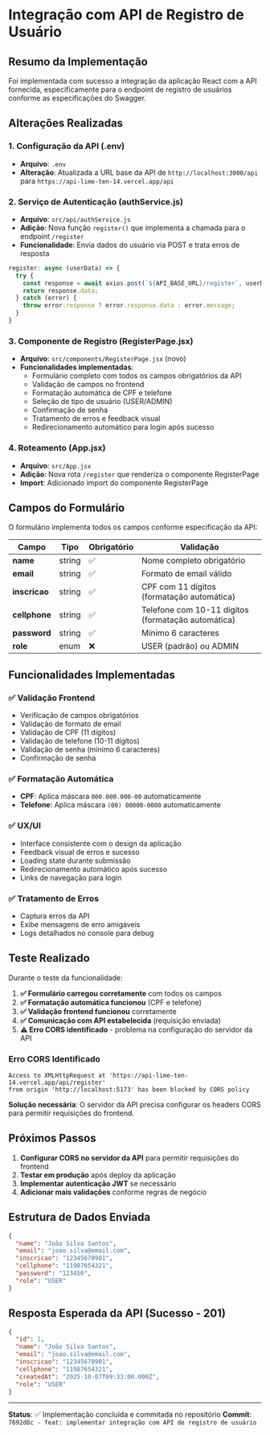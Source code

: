 # Integração com API de Registro de Usuário

## Resumo da Implementação

Foi implementada com sucesso a integração da aplicação React com a API fornecida, especificamente para o endpoint de registro de usuários conforme as especificações do Swagger.

## Alterações Realizadas

### 1. Configuração da API (.env)
- **Arquivo**: `.env`
- **Alteração**: Atualizada a URL base da API de `http://localhost:3000/api` para `https://api-lime-ten-14.vercel.app/api`

### 2. Serviço de Autenticação (authService.js)
- **Arquivo**: `src/api/authService.js`
- **Adição**: Nova função `register()` que implementa a chamada para o endpoint `/register`
- **Funcionalidade**: Envia dados do usuário via POST e trata erros de resposta

```javascript
register: async (userData) => {
  try {
    const response = await axios.post(`${API_BASE_URL}/register`, userData);
    return response.data;
  } catch (error) {
    throw error.response ? error.response.data : error.message;
  }
}
```

### 3. Componente de Registro (RegisterPage.jsx)
- **Arquivo**: `src/components/RegisterPage.jsx` (novo)
- **Funcionalidades implementadas**:
  - Formulário completo com todos os campos obrigatórios da API
  - Validação de campos no frontend
  - Formatação automática de CPF e telefone
  - Seleção de tipo de usuário (USER/ADMIN)
  - Confirmação de senha
  - Tratamento de erros e feedback visual
  - Redirecionamento automático para login após sucesso

### 4. Roteamento (App.jsx)
- **Arquivo**: `src/App.jsx`
- **Adição**: Nova rota `/register` que renderiza o componente RegisterPage
- **Import**: Adicionado import do componente RegisterPage

## Campos do Formulário

O formulário implementa todos os campos conforme especificação da API:

| Campo | Tipo | Obrigatório | Validação |
|-------|------|-------------|-----------|
| **name** | string | ✅ | Nome completo obrigatório |
| **email** | string | ✅ | Formato de email válido |
| **inscricao** | string | ✅ | CPF com 11 dígitos (formatação automática) |
| **cellphone** | string | ✅ | Telefone com 10-11 dígitos (formatação automática) |
| **password** | string | ✅ | Mínimo 6 caracteres |
| **role** | enum | ❌ | USER (padrão) ou ADMIN |

## Funcionalidades Implementadas

### ✅ Validação Frontend
- Verificação de campos obrigatórios
- Validação de formato de email
- Validação de CPF (11 dígitos)
- Validação de telefone (10-11 dígitos)
- Validação de senha (mínimo 6 caracteres)
- Confirmação de senha

### ✅ Formatação Automática
- **CPF**: Aplica máscara `000.000.000-00` automaticamente
- **Telefone**: Aplica máscara `(00) 00000-0000` automaticamente

### ✅ UX/UI
- Interface consistente com o design da aplicação
- Feedback visual de erros e sucesso
- Loading state durante submissão
- Redirecionamento automático após sucesso
- Links de navegação para login

### ✅ Tratamento de Erros
- Captura erros da API
- Exibe mensagens de erro amigáveis
- Logs detalhados no console para debug

## Teste Realizado

Durante o teste da funcionalidade:

1. **✅ Formulário carregou corretamente** com todos os campos
2. **✅ Formatação automática funcionou** (CPF e telefone)
3. **✅ Validação frontend funcionou** corretamente
4. **✅ Comunicação com API estabelecida** (requisição enviada)
5. **⚠️ Erro CORS identificado** - problema na configuração do servidor da API

### Erro CORS Identificado

```
Access to XMLHttpRequest at 'https://api-lime-ten-14.vercel.app/api/register' 
from origin 'http://localhost:5173' has been blocked by CORS policy
```

**Solução necessária**: O servidor da API precisa configurar os headers CORS para permitir requisições do frontend.

## Próximos Passos

1. **Configurar CORS no servidor da API** para permitir requisições do frontend
2. **Testar em produção** após deploy da aplicação
3. **Implementar autenticação JWT** se necessário
4. **Adicionar mais validações** conforme regras de negócio

## Estrutura de Dados Enviada

```json
{
  "name": "João Silva Santos",
  "email": "joao.silva@email.com", 
  "inscricao": "12345678901",
  "cellphone": "11987654321",
  "password": "123456",
  "role": "USER"
}
```

## Resposta Esperada da API (Sucesso - 201)

```json
{
  "id": 1,
  "name": "João Silva Santos",
  "email": "joao.silva@email.com",
  "inscricao": "12345678901", 
  "cellphone": "11987654321",
  "createdAt": "2025-10-07T09:33:00.000Z",
  "role": "USER"
}
```

---

**Status**: ✅ Implementação concluída e commitada no repositório
**Commit**: `7692d8c - feat: implementar integração com API de registro de usuário`
